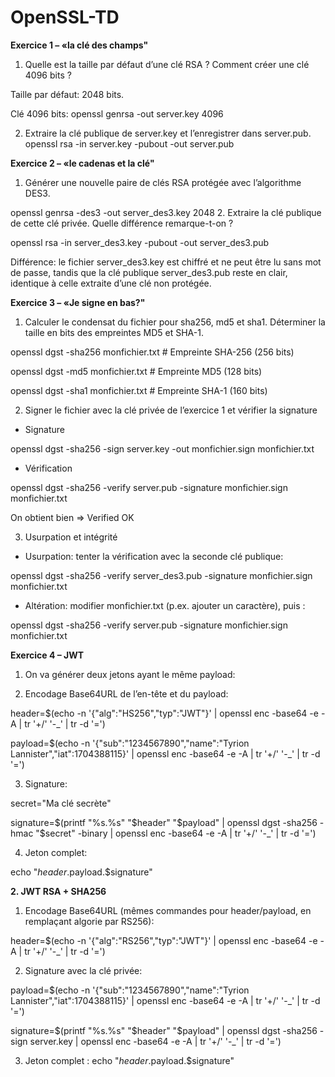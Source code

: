 # OpenSSL-TD

**Exercice 1 – «la clé des champs"**
1. Quelle est la taille par défaut d’une clé RSA ? Comment créer une clé 4096 bits ?

Taille par défaut: 2048 bits.

Clé 4096 bits: openssl genrsa -out server.key 4096

2. Extraire la clé publique de server.key et l’enregistrer dans server.pub.
   openssl rsa -in server.key -pubout -out server.pub

**Exercice 2 – «le cadenas et la clé"**
1. Générer une nouvelle paire de clés RSA protégée avec l’algorithme DES3.

openssl genrsa -des3 -out server_des3.key 2048
2. Extraire la clé publique de cette clé privée. Quelle différence remarque-t-on ?

openssl rsa -in server_des3.key -pubout -out server_des3.pub

Différence: le fichier server_des3.key est chiffré et ne peut être lu sans mot de passe, tandis que la clé publique server_des3.pub reste en clair, identique à celle extraite d’une clé non protégée.

**Exercice 3 – «Je signe en bas?"**
1. Calculer le condensat du fichier pour sha256, md5 et sha1. Déterminer la taille en bits des empreintes MD5 et SHA-1.

openssl dgst -sha256 monfichier.txt    # Empreinte SHA-256 (256 bits)

openssl dgst -md5 monfichier.txt       # Empreinte MD5 (128 bits)

openssl dgst -sha1 monfichier.txt      # Empreinte SHA-1 (160 bits)

2. Signer le fichier avec la clé privée de l’exercice 1 et vérifier la signature
- Signature

openssl dgst -sha256 -sign server.key -out monfichier.sign monfichier.txt

- Vérification

openssl dgst -sha256 -verify server.pub -signature monfichier.sign monfichier.txt

On obtient bien => Verified OK

3. Usurpation et intégrité

- Usurpation: tenter la vérification avec la seconde clé publique:

openssl dgst -sha256 -verify server_des3.pub -signature monfichier.sign monfichier.txt

- Altération: modifier monfichier.txt (p.ex. ajouter un caractère), puis :

openssl dgst -sha256 -verify server.pub -signature monfichier.sign monfichier.txt

**Exercice 4 – JWT**
1. On va générer deux jetons ayant le même payload:

2. Encodage Base64URL de l’en-tête et du payload:

header=$(echo -n '{"alg":"HS256","typ":"JWT"}' | openssl enc -base64 -e -A | tr '+/' '-_' | tr -d '=')

payload=$(echo -n '{"sub":"1234567890","name":"Tyrion Lannister","iat":1704388115}' | openssl enc -base64 -e -A | tr '+/' '-_' | tr -d '=')

3. Signature:

secret="Ma clé secrète"

signature=$(printf "%s.%s" "$header" "$payload" | openssl dgst -sha256 -hmac "$secret" -binary | openssl enc -base64 -e -A | tr '+/' '-_' | tr -d '=')

4. Jeton complet:

echo "$header.$payload.$signature"


**2. JWT RSA + SHA256**

1. Encodage Base64URL (mêmes commandes pour header/payload, en remplaçant algorie par RS256):

header=$(echo -n '{"alg":"RS256","typ":"JWT"}' | openssl enc -base64 -e -A | tr '+/' '-_' | tr -d '=')

2. Signature avec la clé privée:

payload=$(echo -n '{"sub":"1234567890","name":"Tyrion Lannister","iat":1704388115}' | openssl enc -base64 -e -A | tr '+/' '-_' | tr -d '=')

signature=$(printf "%s.%s" "$header" "$payload" | openssl dgst -sha256 -sign server.key | openssl enc -base64 -e -A | tr '+/' '-_' | tr -d '=')

3. Jeton complet :
   echo "$header.$payload.$signature"

